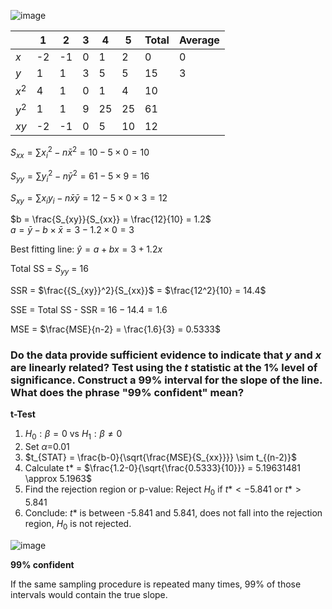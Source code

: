 
![image](https://github.com/user-attachments/assets/f7b20023-bc53-4ba6-a887-9df26ca469d7)

|       |    1   |    2   |    3   |    4   |    5   |  Total  | Average |  
|-------|--------|--------|--------|--------|--------|---------|---------|  
|  $x$  |   -2   |   -1   |    0   |    1   |    2   |     0   |    0    |  
|  $y$  |    1   |    1   |    3   |    5   |    5   |    15   |    3    |  
| $x^2$ |    4   |    1   |    0   |    1   |    4   |    10   |  
| $y^2$ |    1   |    1   |    9   |   25   |   25   |    61   |  
| $xy$  |   -2   |   -1   |    0   |    5   |   10   |    12   |  

$S_{xx} = \sum{{x_{i}}^2} - n\bar{x}^2 = 10 - 5 \times 0 = 10$  

$S_{yy} = \sum{{y_{i}}^2} - n\bar{y}^2 = 61 - 5 \times 9 = 16$  

$S_{xy} = \sum{x_{i}y_{i}} - n\bar{x}\bar{y} = 12 - 5 \times 0 \times 3 = 12$  

$b = \frac{S_{xy}}{S_{xx}} = \frac{12}{10} = 1.2$  
$a = \bar{y} - b \times \bar{x} = 3 - 1.2 \times 0 = 3$  

Best fitting line: $\hat{y} = a + bx = 3 + 1.2x$

Total SS = $S_{yy}$ = 16  

SSR = $\frac{{S_{xy}}^2}{S_{xx}}$ = $\frac{12^2}{10} = 14.4$  

SSE = Total SS - SSR = $16 - 14.4 = 1.6$

MSE = $\frac{MSE}{n-2} = \frac{1.6}{3} = 0.5333$


### Do the data provide sufficient evidence to indicate that $y$ and $x$ are linearly related? Test using the $t$ statistic at the 1% level of significance. Construct a 99% interval for the slope of the line. What does the phrase "99% confident" mean?  

**t-Test**  

1. $H_{0}: \beta = 0$ vs $H_{1}: \beta \neq 0$  
2. Set $\alpha$=0.01  
3. $t_{STAT} = \frac{b-0}{\sqrt{\frac{MSE}{S_{xx}}}} \sim t_{(n-2)}$  
4. Calculate t* = $\frac{1.2-0}{\sqrt{\frac{0.5333}{10}}} = 5.19631481 \approx 5.1963$  
5. Find the rejection region or p-value: Reject $H_{0}$ if $t* \lt -5.841$ or $t* \gt 5.841$  
6. Conclude: $t*$ is between -5.841 and 5.841, does not fall into the rejection region, $H_{0}$ is not rejected.  

![image](https://github.com/user-attachments/assets/a9292416-5c31-4970-854e-2457cf45edfb)  


**99% confident**

If the same sampling procedure is repeated many times, 99% of those intervals would contain the true slope.



